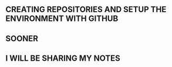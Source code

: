 ## CREATING REPOSITORIES AND SETUP THE ENVIRONMENT WITH GITHUB

## SOONER 
## I WILL BE SHARING MY NOTES
## 

